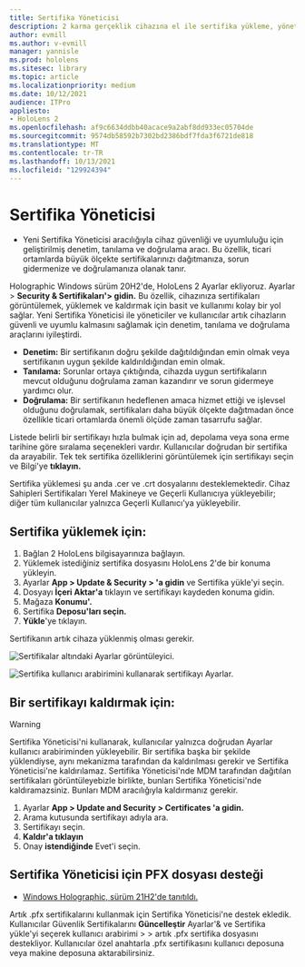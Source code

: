 ```yaml
---
title: Sertifika Yöneticisi
description: 2 karma gerçeklik cihazına el ile sertifika yükleme, yönetme ve HoloLens kaldırmayı öğrenin.
author: evmill
ms.author: v-evmill
manager: yannisle
ms.prod: hololens
ms.sitesec: library
ms.topic: article
ms.localizationpriority: medium
ms.date: 10/12/2021
audience: ITPro
appliesto:
- HoloLens 2
ms.openlocfilehash: af9c6634ddbb40acace9a2abf8dd933ec05704de
ms.sourcegitcommit: 9574db58592b7302bd2386bdf7fda3f6721de818
ms.translationtype: MT
ms.contentlocale: tr-TR
ms.lasthandoff: 10/13/2021
ms.locfileid: "129924394"
---
```

# <a name="certificate-manager"></a>Sertifika Yöneticisi

- Yeni Sertifika Yöneticisi aracılığıyla cihaz güvenliği ve uyumluluğu için geliştirilmiş denetim, tanılama ve doğrulama aracı. Bu özellik, ticari ortamlarda büyük ölçekte sertifikalarınızı dağıtmanıza, sorun gidermenize ve doğrulamanıza olanak tanır.

Holographic Windows sürüm 20H2'de, HoloLens 2 Ayarlar ekliyoruz. Ayarlar > **Security & Sertifikaları'> gidin.** Bu özellik, cihazınıza sertifikaları görüntülemek, yüklemek ve kaldırmak için basit ve kullanımı kolay bir yol sağlar. Yeni Sertifika Yöneticisi ile yöneticiler ve kullanıcılar artık cihazların güvenli ve uyumlu kalmasını sağlamak için denetim, tanılama ve doğrulama araçlarını iyileştirdi.

-   **Denetim:** Bir sertifikanın doğru şekilde dağıtıldığından emin olmak veya sertifikanın uygun şekilde kaldırıldığından emin olmak.
-   **Tanılama:** Sorunlar ortaya çıktığında, cihazda uygun sertifikaların mevcut olduğunu doğrulama zaman kazandırır ve sorun gidermeye yardımcı olur.
-   **Doğrulama:** Bir sertifikanın hedeflenen amaca hizmet ettiği ve işlevsel olduğunu doğrulamak, sertifikaları daha büyük ölçekte dağıtmadan önce özellikle ticari ortamlarda önemli ölçüde zaman tasarrufu sağlar.

Listede belirli bir sertifikayı hızla bulmak için ad, depolama veya sona erme tarihine göre sıralama seçenekleri vardır. Kullanıcılar doğrudan bir sertifika da arayabilir. Tek tek sertifika özelliklerini görüntülemek için sertifikayı seçin ve Bilgi'ye **tıklayın.**

Sertifika yüklemesi şu anda .cer ve .crt dosyalarını desteklemektedir. Cihaz Sahipleri Sertifikaları Yerel Makineye ve Geçerli Kullanıcıya yükleyebilir;  diğer tüm kullanıcılar yalnızca Geçerli Kullanıcı'ya yükleyebilir.

## <a name="to-install-a-certificate"></a>Sertifika yüklemek için:

1.  Bağlan 2 HoloLens bilgisayarınıza bağlayın.
1.  Yüklemek istediğiniz sertifika dosyasını HoloLens 2'de bir konuma yükleyin.
1.  Ayarlar **App > Update & Security > 'a gidin** ve Sertifika yükle'yi seçin.
1.  Dosyayı **İçeri Aktar'a** tıklayın ve sertifikayı kaydeden konuma gidin.
1.  Mağaza **Konumu'.**
1.  Sertifika **Deposu'ları seçin.**
1.  **Yükle**'ye tıklayın.

Sertifikanın artık cihaza yüklenmiş olması gerekir.

![Sertifikalar altındaki Ayarlar görüntüleyici.](images/certificate-viewer-device.jpg)

![Sertifika kullanıcı arabirimini kullanarak sertifikayı Ayarlar.](images/certificate-device-install.jpg)

## <a name="to-remove-a-certificate"></a>Bir sertifikayı kaldırmak için:

> [!WARNING]
> Sertifika Yöneticisi'ni kullanarak, kullanıcılar yalnızca doğrudan Ayarlar kullanıcı arabiriminden yükleyebilir. Bir sertifika başka bir şekilde yüklendiyse, aynı mekanizma tarafından da kaldırılması gerekir ve Sertifika Yöneticisi'ne kaldırılamaz. Sertifika Yöneticisi'nde MDM tarafından dağıtılan sertifikaları görüntüleyebizle birlikte, bunları Sertifika Yöneticisi'nde kaldıramazsiniz. Bunları MDM aracılığıyla kaldırmanız gerekir.

1. Ayarlar **App > Update and Security > Certificates 'a gidin.**
1. Arama kutusunda sertifikayı adıyla ara.
1. Sertifikayı seçin.
1. **Kaldır'a tıklayın**
1. Onay **istendiğinde** Evet'i seçin.

## <a name="pfx-file-support-for-certificate-manager"></a>Sertifika Yöneticisi için PFX dosyası desteği

- [Windows Holographic, sürüm 21H2'de tanıtıldı.](hololens-release-notes.md#windows-holographic-version-21h2)

 Artık .pfx sertifikalarını kullanmak için Sertifika Yöneticisi'ne destek ekledik. Kullanıcılar Güvenlik Sertifikalarını **Güncelleştir** Ayarlar'& ve Sertifika yükle'yi seçerek kullanıcı arabirimi  >    >  artık .pfx sertifika dosyasını destekliyor. 
Kullanıcılar özel anahtarla .pfx sertifikasını kullanıcı deposuna veya makine deposuna aktarabilirsiniz.